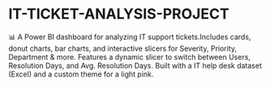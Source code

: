 # IT-TICKET-ANALYSIS-PROJECT
📊 A Power BI dashboard for analyzing IT support tickets.Includes cards, donut charts, bar charts, and interactive slicers for Severity, Priority, Department &amp; more. Features a dynamic slicer to switch between Users, Resolution Days, and Avg. Resolution Days. Built with a IT help desk dataset (Excel) and a custom theme for a light pink.
